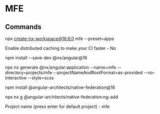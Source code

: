 # MFE

## Commands

npx create-nx-workspace@16.6.0 mfe --preset=apps

Enable distributed caching to make your CI faster - No

npm install --save-dev @nx/angular@16

npx nx generate @nx/angular:application --name=mfe --directory=projects/mfe --projectNameAndRootFormat=as-provided --no-interactive --style=scss

npm install @angular-architects/native-federation@16

npx nx g @angular-architects/native-federation:ng-add

Project name (press enter for default project) - mfe
